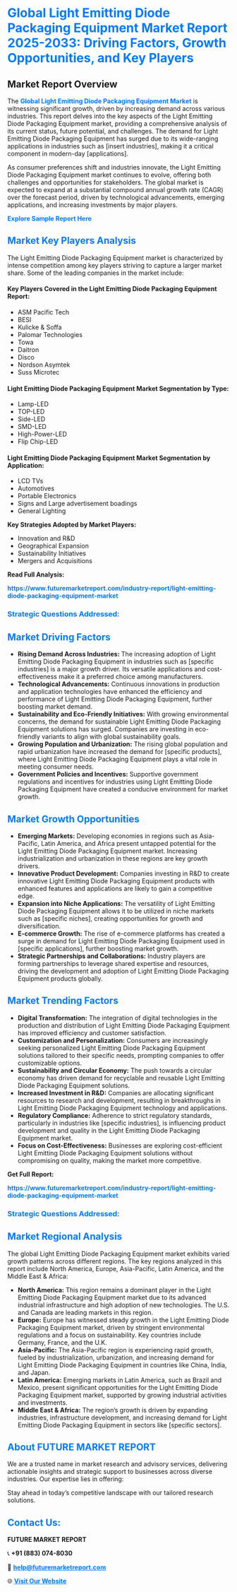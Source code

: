 <h1 style="color: #007BFF;">Global Light Emitting Diode Packaging Equipment Market Report 2025-2033: Driving Factors, Growth Opportunities, and Key Players</h1>

<section id="overview">
<h2>Market Report Overview</h2>
<p>The <a href="https://www.futuremarketreport.com/industry-report/light-emitting-diode-packaging-equipment-market" style="color: #007BFF; text-decoration: none;"><strong>Global Light Emitting Diode Packaging Equipment Market</strong></a> is witnessing significant growth, driven by increasing demand across various industries. This report delves into the key aspects of the Light Emitting Diode Packaging Equipment market, providing a comprehensive analysis of its current status, future potential, and challenges. The demand for Light Emitting Diode Packaging Equipment has surged due to its wide-ranging applications in industries such as [insert industries], making it a critical component in modern-day [applications].</p>
<p>As consumer preferences shift and industries innovate, the Light Emitting Diode Packaging Equipment market continues to evolve, offering both challenges and opportunities for stakeholders. The global market is expected to expand at a substantial compound annual growth rate (CAGR) over the forecast period, driven by technological advancements, emerging applications, and increasing investments by major players.</p>
</section>

<section id="overview">
<p><a href="https://www.futuremarketreport.com/request-sample/reportId=63586" style="color: #007BFF; text-decoration: none;"><strong>Explore Sample Report Here</strong></a></p>
</section>

<section id="key-players">
<h2 style="color: #007BFF;">Market Key Players Analysis</h2>
<p>The Light Emitting Diode Packaging Equipment market is characterized by intense competition among key players striving to capture a larger market share. Some of the leading companies in the market include:</p>
<h4>Key Players Covered in the Light Emitting Diode Packaging Equipment Report:</h4>
<ul><li>ASM Pacific Tech</li><li>BESI</li><li>Kulicke &amp; Soffa</li><li>Palomar Technologies</li><li>Towa</li><li>Daitron</li><li>Disco</li><li>Nordson Asymtek</li><li>Suss Microtec</li></ul>
<h4>Light Emitting Diode Packaging Equipment Market Segmentation by Type:</h4>
<ul><li>Lamp-LED</li><li>TOP-LED</li><li>Side-LED</li><li>SMD-LED</li><li>High-Power-LED</li><li>Flip Chip-LED</li></ul>

<h4>Light Emitting Diode Packaging Equipment Market Segmentation by Application:</h4>
<ul><li>LCD TVs</li><li>Automotives</li><li>Portable Electronics</li><li>Signs and Large advertisement boadings</li><li>General Lighting</li></ul>
<p><strong>Key Strategies Adopted by Market Players:</strong></p>
<ul>
<li>Innovation and R&D</li>
<li>Geographical Expansion</li>
<li>Sustainability Initiatives</li>
<li>Mergers and Acquisitions</li>
</ul>
</section>

<section>
<p><strong>Read Full Analysis: </strong></p><a href="https://www.futuremarketreport.com/industry-report/light-emitting-diode-packaging-equipment-market" style="color: #007BFF; text-decoration: none;"><strong>https://www.futuremarketreport.com/industry-report/light-emitting-diode-packaging-equipment-market</strong></a>
<h3 style="color: #007BFF;">Strategic Questions Addressed:</h3>
</section>

<section id="driving-factors">
<h2 style="color: #007BFF;">Market Driving Factors</h2>
<ul>
<li><strong>Rising Demand Across Industries:</strong> The increasing adoption of Light Emitting Diode Packaging Equipment in industries such as [specific industries] is a major growth driver. Its versatile applications and cost-effectiveness make it a preferred choice among manufacturers.</li>
<li><strong>Technological Advancements:</strong> Continuous innovations in production and application technologies have enhanced the efficiency and performance of Light Emitting Diode Packaging Equipment, further boosting market demand.</li>
<li><strong>Sustainability and Eco-Friendly Initiatives:</strong> With growing environmental concerns, the demand for sustainable Light Emitting Diode Packaging Equipment solutions has surged. Companies are investing in eco-friendly variants to align with global sustainability goals.</li>
<li><strong>Growing Population and Urbanization:</strong> The rising global population and rapid urbanization have increased the demand for [specific products], where Light Emitting Diode Packaging Equipment plays a vital role in meeting consumer needs.</li>
<li><strong>Government Policies and Incentives:</strong> Supportive government regulations and incentives for industries using Light Emitting Diode Packaging Equipment have created a conducive environment for market growth.</li>
</ul>
</section>

<section id="growth-opportunities">
<h2 style="color: #007BFF;">Market Growth Opportunities</h2>
<ul>
<li><strong>Emerging Markets:</strong> Developing economies in regions such as Asia-Pacific, Latin America, and Africa present untapped potential for the Light Emitting Diode Packaging Equipment market. Increasing industrialization and urbanization in these regions are key growth drivers.</li>
<li><strong>Innovative Product Development:</strong> Companies investing in R&D to create innovative Light Emitting Diode Packaging Equipment products with enhanced features and applications are likely to gain a competitive edge.</li>
<li><strong>Expansion into Niche Applications:</strong> The versatility of Light Emitting Diode Packaging Equipment allows it to be utilized in niche markets such as [specific niches], creating opportunities for growth and diversification.</li>
<li><strong>E-commerce Growth:</strong> The rise of e-commerce platforms has created a surge in demand for Light Emitting Diode Packaging Equipment used in [specific applications], further boosting market growth.</li>
<li><strong>Strategic Partnerships and Collaborations:</strong> Industry players are forming partnerships to leverage shared expertise and resources, driving the development and adoption of Light Emitting Diode Packaging Equipment products globally.</li>
</ul>
</section>

<section id="trending-factors">
<h2 style="color: #007BFF;">Market Trending Factors</h2>
<ul>
<li><strong>Digital Transformation:</strong> The integration of digital technologies in the production and distribution of Light Emitting Diode Packaging Equipment has improved efficiency and customer satisfaction.</li>
<li><strong>Customization and Personalization:</strong> Consumers are increasingly seeking personalized Light Emitting Diode Packaging Equipment solutions tailored to their specific needs, prompting companies to offer customizable options.</li>
<li><strong>Sustainability and Circular Economy:</strong> The push towards a circular economy has driven demand for recyclable and reusable Light Emitting Diode Packaging Equipment solutions.</li>
<li><strong>Increased Investment in R&D:</strong> Companies are allocating significant resources to research and development, resulting in breakthroughs in Light Emitting Diode Packaging Equipment technology and applications.</li>
<li><strong>Regulatory Compliance:</strong> Adherence to strict regulatory standards, particularly in industries like [specific industries], is influencing product development and quality in the Light Emitting Diode Packaging Equipment market.</li>
<li><strong>Focus on Cost-Effectiveness:</strong> Businesses are exploring cost-efficient Light Emitting Diode Packaging Equipment solutions without compromising on quality, making the market more competitive.</li>
</ul>
</section>

<section>
<p><strong>Get Full Report: </strong></p><a href="https://www.futuremarketreport.com/industry-report/light-emitting-diode-packaging-equipment-market" style="color: #007BFF; text-decoration: none;"><strong>https://www.futuremarketreport.com/industry-report/light-emitting-diode-packaging-equipment-market</strong></a>
<h3 style="color: #007BFF;">Strategic Questions Addressed:</h3>
</section>


<section id="regional-analysis">
<h2 style="color: #007BFF;">Market Regional Analysis</h2>
<p>The global Light Emitting Diode Packaging Equipment market exhibits varied growth patterns across different regions. The key regions analyzed in this report include North America, Europe, Asia-Pacific, Latin America, and the Middle East & Africa:</p>
<ul>
<li><strong>North America:</strong> This region remains a dominant player in the Light Emitting Diode Packaging Equipment market due to its advanced industrial infrastructure and high adoption of new technologies. The U.S. and Canada are leading markets in this region.</li>
<li><strong>Europe:</strong> Europe has witnessed steady growth in the Light Emitting Diode Packaging Equipment market, driven by stringent environmental regulations and a focus on sustainability. Key countries include Germany, France, and the U.K.</li>
<li><strong>Asia-Pacific:</strong> The Asia-Pacific region is experiencing rapid growth, fueled by industrialization, urbanization, and increasing demand for Light Emitting Diode Packaging Equipment in countries like China, India, and Japan.</li>
<li><strong>Latin America:</strong> Emerging markets in Latin America, such as Brazil and Mexico, present significant opportunities for the Light Emitting Diode Packaging Equipment market, supported by growing industrial activities and investments.</li>
<li><strong>Middle East & Africa:</strong> The region’s growth is driven by expanding industries, infrastructure development, and increasing demand for Light Emitting Diode Packaging Equipment in sectors like [specific sectors].</li>
</ul>
</section>

<footer>
<h2 style="color: #007BFF;">About FUTURE MARKET REPORT</h2>
<p>We are a trusted name in market research and advisory services, delivering actionable insights and strategic support to businesses across diverse industries. Our expertise lies in offering:</p>

<p>Stay ahead in today’s competitive landscape with our tailored research solutions.</p>

<h2 style="color: #007BFF;">Contact Us:</h2>
<p><strong>FUTURE MARKET REPORT</strong></p>
<p>📞 <strong>+91 (883) 074-8030</strong></p>
<p>📧 <strong><a href="mailto:help@futuremarketreport.com" style="color: #007BFF;">help@futuremarketreport.com</a></strong></p>
<p>🌐 <strong><a href="https://www.futuremarketreport.com/" style="color: #007BFF;">Visit Our Website</a></strong></p>
</footer>